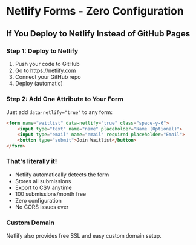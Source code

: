 # Netlify Forms - Zero Configuration

## If You Deploy to Netlify Instead of GitHub Pages

### Step 1: Deploy to Netlify
1. Push your code to GitHub
2. Go to https://netlify.com
3. Connect your GitHub repo
4. Deploy (automatic)

### Step 2: Add One Attribute to Your Form

Just add `data-netlify="true"` to any form:

```html
<form name="waitlist" data-netlify="true" class="space-y-6">
    <input type="text" name="name" placeholder="Name (Optional)">
    <input type="email" name="email" required placeholder="Email">
    <button type="submit">Join Waitlist</button>
</form>
```

### That's literally it!

- Netlify automatically detects the form
- Stores all submissions
- Export to CSV anytime
- 100 submissions/month free
- Zero configuration
- No CORS issues ever

### Custom Domain
Netlify also provides free SSL and easy custom domain setup.